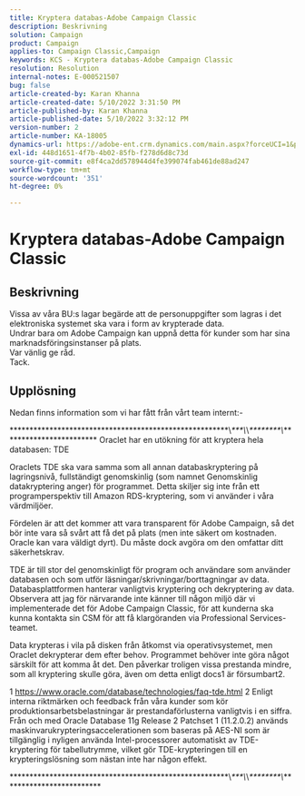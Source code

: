 ```yaml
---
title: Kryptera databas-Adobe Campaign Classic
description: Beskrivning
solution: Campaign
product: Campaign
applies-to: Campaign Classic,Campaign
keywords: KCS - Kryptera databas-Adobe Campaign Classic
resolution: Resolution
internal-notes: E-000521507
bug: false
article-created-by: Karan Khanna
article-created-date: 5/10/2022 3:31:50 PM
article-published-by: Karan Khanna
article-published-date: 5/10/2022 3:32:12 PM
version-number: 2
article-number: KA-18005
dynamics-url: https://adobe-ent.crm.dynamics.com/main.aspx?forceUCI=1&pagetype=entityrecord&etn=knowledgearticle&id=3bde304a-76d0-ec11-a7b5-00224809c556
exl-id: 448d1651-4f7b-4b02-85fb-f278d6d8c73d
source-git-commit: e8f4ca2dd578944d4fe399074fab461de88ad247
workflow-type: tm+mt
source-wordcount: '351'
ht-degree: 0%

---
```


# Kryptera databas-Adobe Campaign Classic

## Beskrivning

Vissa av våra BU:s lagar begärde att de personuppgifter som lagras i det elektroniska systemet ska vara i form av krypterade data.
<br>Undrar bara om Adobe Campaign kan uppnå detta för kunder som har sina marknadsföringsinstanser på plats.
<br>Var vänlig ge råd.
<br>Tack.

## Upplösning


Nedan finns information som vi har fått från vårt team internt:-

\*\*\*\*\*\*\*\*\*\*\*\*\*\*\*\*\*\*\*\*\*\*\*\*\*\*\*\*\*\*\*\*\*\*\*\*\*\*\*\*\*\*\*\*\*\*\*\*\*\*\*\*\*\*\*\\*\*\*\*\\*\\*\*\*\*\*\*\*\*\*\\*\*\*\*\*\*\*\*\*\*\*\*\*\*\*\*\*\*\*\*\*\*\*\*\* Oraclet har en utökning för att kryptera hela databasen: TDE

Oraclets TDE ska vara samma som all annan databaskryptering på lagringsnivå, fullständigt genomskinlig (som namnet Genomskinlig datakryptering anger) för programmet. Detta skiljer sig inte från ett programperspektiv till Amazon RDS-kryptering, som vi använder i våra värdmiljöer.

Fördelen är att det kommer att vara transparent för Adobe Campaign, så det bör inte vara så svårt att få det på plats (men inte säkert om kostnaden. Oracle kan vara väldigt dyrt). Du måste dock avgöra om den omfattar ditt säkerhetskrav.

TDE är till stor del genomskinligt för program och användare som använder databasen och som utför läsningar/skrivningar/borttagningar av data. Databasplattformen hanterar vanligtvis kryptering och dekryptering av data. Observera att jag för närvarande inte känner till någon miljö där vi implementerade det för Adobe Campaign Classic, för att kunderna ska kunna kontakta sin CSM för att få klargöranden via Professional Services-teamet.

Data krypteras i vila på disken från åtkomst via operativsystemet, men Oraclet dekrypterar dem efter behov. Programmet behöver inte göra något särskilt för att komma åt det. Den påverkar troligen vissa prestanda mindre, som all kryptering skulle göra, även om detta enligt docs1 är försumbart2.

1 https://www.oracle.com/database/technologies/faq-tde.html 2 Enligt interna riktmärken och feedback från våra kunder som kör produktionsarbetsbelastningar är prestandaförlusterna vanligtvis i en siffra. Från och med Oracle Database 11g Release 2 Patchset 1 (11.2.0.2) används maskinvarukrypteringsaccelerationen som baseras på AES-NI som är tillgänglig i nyligen använda Intel-processorer automatiskt av TDE-kryptering för tabellutrymme, vilket gör TDE-krypteringen till en krypteringslösning som nästan inte har någon effekt.

\*\*\*\*\*\*\*\*\*\*\*\*\*\*\*\*\*\*\*\*\*\*\*\*\*\*\*\*\*\*\*\*\*\*\*\*\*\*\*\*\*\*\*\*\*\*\*\*\*\*\*\*\*\*\*\\*\*\*\*\\*\\*\*\*\*\*\*\*\*\*\\*\*\*\*\*\*\*\*\*\*\*\*\*\*\*\*\*\*\*\*\*\*\*\*\*\*
